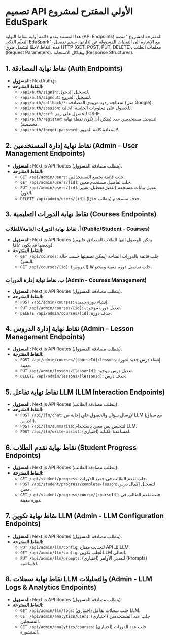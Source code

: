 # تصميم API الأولي المقترح لمشروع EduSpark

هذا المستند يقدم قائمة أولية بنقاط النهاية (API Endpoints) المقترحة لمشروع "منصة التعلّم الذكي EduSpark"، مع الإشارة إلى التقنيات المسؤولة عن إدارتها. سيتم تفصيل هذه النقاط لاحقًا لتشمل طرق HTTP (GET, POST, PUT, DELETE)، معلمات الطلب (Request Parameters)، وهياكل الاستجابة (Response Structures).

## 1. نقاط نهاية المصادقة (Auth Endpoints)

*   **المسؤول:** NextAuth.js
*   **النقاط المقترحة:**
    *   `/api/auth/signin`: لتسجيل الدخول.
    *   `/api/auth/signout`: لتسجيل الخروج.
    *   `/api/auth/callback/*`: لمعالجة ردود مزودي المصادقة (مثل Google).
    *   `/api/auth/session`: للحصول على معلومات الجلسة الحالية.
    *   `/api/auth/csrf`: للحصول على رمز CSRF.
    *   `/api/auth/register`: لتسجيل مستخدمين جدد (يمكن أن تكون نقطة نهاية مخصصة).
    *   `/api/auth/forgot-password`: لاستعادة كلمة المرور.

## 2. نقاط نهاية إدارة المستخدمين (Admin - User Management Endpoints)

*   **المسؤول:** Next.js API Routes (يتطلب مصادقة المسؤول).
*   **النقاط المقترحة:**
    *   `GET /api/admin/users`: جلب قائمة بجميع المستخدمين.
    *   `GET /api/admin/users/[id]`: جلب تفاصيل مستخدم معين.
    *   `PUT /api/admin/users/[id]`: تعديل بيانات مستخدم (تفعيل/تعطيل، تغيير الدور).
    *   `DELETE /api/admin/users/[id]`: حذف مستخدم (يتطلب حذرًا).

## 3. نقاط نهاية الدورات التعليمية (Courses Endpoints)

### أ. نقاط نهاية الدورات العامة/للطلاب (Public/Student - Courses)

*   **المسؤول:** Next.js API Routes (يمكن الوصول إليها للطلاب المصادق عليهم، وبعضها قد يكون عامًا).
*   **النقاط المقترحة:**
    *   `GET /api/courses`: جلب قائمة بالدورات المتاحة (يمكن تصفيتها حسب حالة النشر).
    *   `GET /api/courses/[id]`: جلب تفاصيل دورة معينة ومحتواها (الدروس).

### ب. نقاط نهاية إدارة الدورات (Admin - Courses Management)

*   **المسؤول:** Next.js API Routes (يتطلب مصادقة المسؤول).
*   **النقاط المقترحة:**
    *   `POST /api/admin/courses`: إنشاء دورة جديدة.
    *   `PUT /api/admin/courses/[id]`: تعديل دورة موجودة.
    *   `DELETE /api/admin/courses/[id]`: حذف دورة.

## 4. نقاط نهاية إدارة الدروس (Admin - Lesson Management Endpoints)

*   **المسؤول:** Next.js API Routes (يتطلب مصادقة المسؤول).
*   **النقاط المقترحة:**
    *   `POST /api/admin/courses/[courseId]/lessons`: إنشاء درس جديد لدورة معينة.
    *   `PUT /api/admin/lessons/[lessonId]`: تعديل درس موجود.
    *   `DELETE /api/admin/lessons/[lessonId]`: حذف درس.

## 5. نقاط نهاية تفاعل LLM (LLM Interaction Endpoints)

*   **المسؤول:** Next.js API Routes (يتطلب مصادقة الطالب).
*   **النقاط المقترحة:**
    *   `POST /api/llm/chat`: لإرسال سؤال والحصول على إجابة من LLM (مع سياق الدرس).
    *   `POST /api/llm/summarize`: لتلخيص نص معين باستخدام LLM.
    *   `POST /api/llm/write-assist`: (اختياري) لمساعدة الكتابة.

## 6. نقاط نهاية تقدم الطلاب (Student Progress Endpoints)

*   **المسؤول:** Next.js API Routes (يتطلب مصادقة الطالب).
*   **النقاط المقترحة:**
    *   `GET /api/student/progress`: جلب تقدم الطالب في جميع الدورات.
    *   `POST /api/student/progress/complete-lesson`: لتسجيل إكمال درس معين.
    *   `GET /api/student/progress/course/[courseId]`: جلب تقدم الطالب في دورة معينة.

## 7. نقاط نهاية تكوين LLM (Admin - LLM Configuration Endpoints)

*   **المسؤول:** Next.js API Routes (يتطلب مصادقة المسؤول).
*   **النقاط المقترحة:**
    *   `PUT /api/admin/llm/config`: لتحديث مفتاح API للـ LLM.
    *   `GET /api/admin/llm/config`: لجلب تكوين LLM الحالي.
    *   `PUT /api/admin/llm/prompts`: (اختياري) لتعديل الأوامر (Prompts) الأساسية.

## 8. نقاط نهاية سجلات LLM والتحليلات (Admin - LLM Logs & Analytics Endpoints)

*   **المسؤول:** Next.js API Routes (يتطلب مصادقة المسؤول).
*   **النقاط المقترحة:**
    *   `GET /api/admin/llm/logs`: (اختياري) جلب سجلات تفاعل LLM.
    *   `GET /api/admin/analytics/users`: (اختياري) جلب عدد المستخدمين المسجلين.
    *   `GET /api/admin/analytics/courses`: (اختياري) جلب عدد الدورات المنشورة.